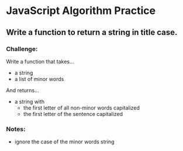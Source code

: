 # JavaScript Algorithm Practice 

## Write a function to return a string in title case.

### Challenge:
Write a function that takes...
- a string
- a list of minor words

And returns...
- a string with 
  - the first letter of all non-minor words capitalized
  - the first letter of the sentence capitalized

### Notes:
- ignore the case of the minor words string